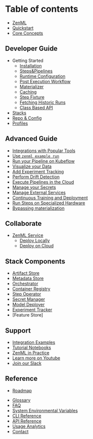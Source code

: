 # Table of contents

* [ZenML](index.md)
* [Quickstart](introduction/quickstart-guide.md)
* [Core Concepts](introduction/core-concepts.md)

## Developer Guide

* Getting Started
  * [Installation](developer_guide/installation.md)
  * [Steps&Pipelines](developer_guide/steps_and_pipelines.md)
  * [Runtime Configuration](developer_guide/runtime_configuration.md)
  * [Post Execution Workflow](developer_guide/post_execution_workflow.md)
  * [Materializer](developer_guide/materializer.md)
  * [Caching](developer_guide/caching.md)
  * [Step Fixture](developer_guide/step_fixtures.md)
  * [Fetching Historic Runs](developer_guide/fetching_historic_runs.md)
  * [Class Based API](developer_guide/class_based_api.md)
* [Stacks]()
* [Repo & Config]()
* [Profiles](advanced_guide/profiles.md)

## Advanced Guide

* [Integrations with Popular Tools](stack_components/integrations.md)
* [Use `zenml example run`](advanced_guide/zenml-example-cli.md)
* [Run your Pipeline on Kubeflow](advanced_guide/run_on_kubeflow.md)
* [Visualize your Data](advanced_guide/explore_data.md)
* [Add Experiment Tracking](advanced_guide/experiment_tracking.md)
* [Perform Drift Detection](advanced_guide/drift_detection.md)
* [Execute Pipelines in the Cloud](advanced_guide/guide-aws-gcp-azure.md)
* [Manage your Secrets](advanced_guide/secrets.md)
* [Manage External Services](advanced_guide/services.md)
* [Continuous Training and Deployment](advanced_guide/continuous-training-and-deployment.md)
* [Run Steps on Specialized Hardware](advanced_guide/step-operators.md)
* [Bypassing materialization](advanced_guide/skip-materialization.md)

## Collaborate

* [ZenML Service]()
  * [Deploy Locally]()
  * [Deploy on Cloud]()

## Stack Components

* [Artifact Store](stack_components/artifact_store.md)
* [Metadata Store](stack_components/metadata_store.md)
* [Orchestrator](stack_components/orchestrator.md)
* [Container Registry](stack_components/container_registry.md)
* [Step Operator](stack_components/step_operator.md)
* [Secret Manager](stack_components/secrets_manager.md)
* [Model Deployer](stack_components/model_deployer.md)
* [Experiment Tracker](stack_components/experiment_tracker.md)
* [Feature Store]

## Support

- [Integration Examples](https://github.com/zenml-io/zenml/tree/main/examples)
- [Tutorial Notebooks](https://github.com/zenml-io/zenbytes)
- [ZenML in Practice](https://github.com/zenml-io/zenfiles)
- [Learn more on Youtube](https://www.youtube.com/channel/UCi79n61eV2sVyYxJOqk_bMw)
- [Join our Slack](https://zenml.io/slack-invite/)

## Reference

* [Roadmap](reference/roadmap.md)
- [Glossary](reference/glossary.md)
- [FAQ]()
- [System Environmental Variables](reference/system-env.md)
- [CLI Reference](https://apidocs.zenml.io/latest/cli/)
- [API Reference](https://apidocs.zenml.io/latest/)
- [Usage Analytics](reference/usage-analytics.md)
- [Contact](reference/contact.md)